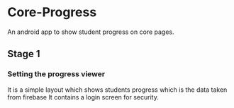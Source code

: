 # Core-Progress

An android app to show student progress on core pages.

## Stage 1
### Setting the progress viewer

It is a simple layout which shows students progress which is the data taken from firebase
It contains a login screen for security.
